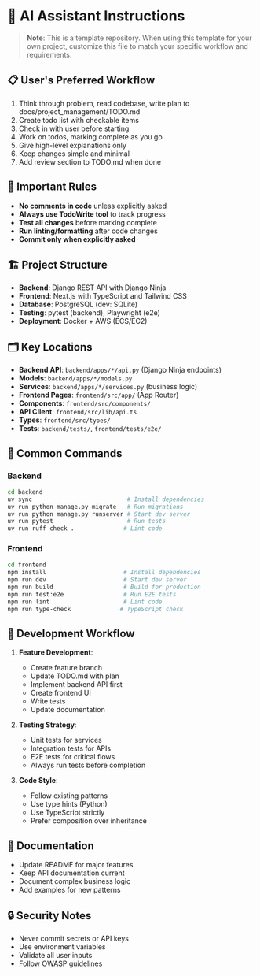 # 🤖 AI Assistant Instructions

> **Note**: This is a template repository. When using this template for your own project, customize this file to match your specific workflow and requirements.

## 📋 User's Preferred Workflow

1. Think through problem, read codebase, write plan to docs/project_management/TODO.md
2. Create todo list with checkable items
3. Check in with user before starting
4. Work on todos, marking complete as you go
5. Give high-level explanations only
6. Keep changes simple and minimal
7. Add review section to TODO.md when done

## 🎯 Important Rules

- **No comments in code** unless explicitly asked
- **Always use TodoWrite tool** to track progress
- **Test all changes** before marking complete
- **Run linting/formatting** after code changes
- **Commit only when explicitly asked**

## 🏗️ Project Structure

- **Backend**: Django REST API with Django Ninja
- **Frontend**: Next.js with TypeScript and Tailwind CSS
- **Database**: PostgreSQL (dev: SQLite)
- **Testing**: pytest (backend), Playwright (e2e)
- **Deployment**: Docker + AWS (ECS/EC2)

## 🗂️ Key Locations

- **Backend API**: `backend/apps/*/api.py` (Django Ninja endpoints)
- **Models**: `backend/apps/*/models.py`
- **Services**: `backend/apps/*/services.py` (business logic)
- **Frontend Pages**: `frontend/src/app/` (App Router)
- **Components**: `frontend/src/components/`
- **API Client**: `frontend/src/lib/api.ts`
- **Types**: `frontend/src/types/`
- **Tests**: `backend/tests/`, `frontend/tests/e2e/`

## 🔧 Common Commands

### Backend

```bash
cd backend
uv sync                           # Install dependencies
uv run python manage.py migrate   # Run migrations
uv run python manage.py runserver # Start dev server
uv run pytest                     # Run tests
uv run ruff check .              # Lint code
```

### Frontend

```bash
cd frontend
npm install                      # Install dependencies
npm run dev                      # Start dev server
npm run build                    # Build for production
npm run test:e2e                 # Run E2E tests
npm run lint                     # Lint code
npm run type-check              # TypeScript check
```

## 🚀 Development Workflow

1. **Feature Development**:
   - Create feature branch
   - Update TODO.md with plan
   - Implement backend API first
   - Create frontend UI
   - Write tests
   - Update documentation

2. **Testing Strategy**:
   - Unit tests for services
   - Integration tests for APIs
   - E2E tests for critical flows
   - Always run tests before completion

3. **Code Style**:
   - Follow existing patterns
   - Use type hints (Python)
   - Use TypeScript strictly
   - Prefer composition over inheritance

## 📝 Documentation

- Update README for major features
- Keep API documentation current
- Document complex business logic
- Add examples for new patterns

## 🔒 Security Notes

- Never commit secrets or API keys
- Use environment variables
- Validate all user inputs
- Follow OWASP guidelines
